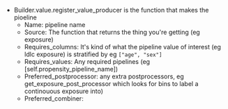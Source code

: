 - Builder.value.register_value_producer is the function that makes the pioeline
    - Name: pipeline name
    - Source: The function that returns the thing you're getting (eg exposure)
    - Requires_columns: It's kind of what the pipeline value of interest (eg ldlc exposure) is stratified by eg `["age", "sex"]`
    - Requires_values: Any required pipelines (eg [self.propensity_pipeline_name])
    - Preferred_postprocessor: any extra postprocessors, eg get_exposure_post_processor which looks for bins to label a continouous exposure into)
    - Preferred_combiner: 
